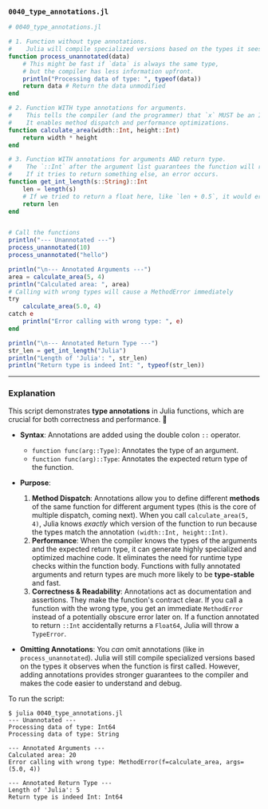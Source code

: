 ### `0040_type_annotations.jl`

```julia
# 0040_type_annotations.jl

# 1. Function without type annotations.
#    Julia will compile specialized versions based on the types it sees at runtime.
function process_unannotated(data)
    # This might be fast if `data` is always the same type,
    # but the compiler has less information upfront.
    println("Processing data of type: ", typeof(data))
    return data # Return the data unmodified
end

# 2. Function WITH type annotations for arguments.
#    This tells the compiler (and the programmer) that `x` MUST be an Int.
#    It enables method dispatch and performance optimizations.
function calculate_area(width::Int, height::Int)
    return width * height
end

# 3. Function WITH annotations for arguments AND return type.
#    The `::Int` after the argument list guarantees the function will return an Int.
#    If it tries to return something else, an error occurs.
function get_int_length(s::String)::Int
    len = length(s)
    # If we tried to return a float here, like `len + 0.5`, it would error.
    return len
end


# Call the functions
println("--- Unannotated ---")
process_unannotated(10)
process_unannotated("hello")

println("\n--- Annotated Arguments ---")
area = calculate_area(5, 4)
println("Calculated area: ", area)
# Calling with wrong types will cause a MethodError immediately
try
    calculate_area(5.0, 4)
catch e
    println("Error calling with wrong type: ", e)
end

println("\n--- Annotated Return Type ---")
str_len = get_int_length("Julia")
println("Length of 'Julia': ", str_len)
println("Return type is indeed Int: ", typeof(str_len))
```

-----

### Explanation

This script demonstrates **type annotations** in Julia functions, which are crucial for both correctness and performance. 📝

  * **Syntax**: Annotations are added using the double colon `::` operator.

      * `function func(arg::Type)`: Annotates the type of an argument.
      * `function func(arg)::Type`: Annotates the expected return type of the function.

  * **Purpose**:

    1.  **Method Dispatch**: Annotations allow you to define different **methods** of the same function for different argument types (this is the core of multiple dispatch, coming next). When you call `calculate_area(5, 4)`, Julia knows *exactly* which version of the function to run because the types match the annotation `(width::Int, height::Int)`.
    2.  **Performance**: When the compiler knows the types of the arguments and the expected return type, it can generate highly specialized and optimized machine code. It eliminates the need for runtime type checks within the function body. Functions with fully annotated arguments and return types are much more likely to be **type-stable** and fast.
    3.  **Correctness & Readability**: Annotations act as documentation and assertions. They make the function's contract clear. If you call a function with the wrong type, you get an immediate `MethodError` instead of a potentially obscure error later on. If a function annotated to return `::Int` accidentally returns a `Float64`, Julia will throw a `TypeError`.

  * **Omitting Annotations**: You *can* omit annotations (like in `process_unannotated`). Julia will still compile specialized versions based on the types it observes when the function is first called. However, adding annotations provides stronger guarantees to the compiler and makes the code easier to understand and debug.

To run the script:

```shell
$ julia 0040_type_annotations.jl
--- Unannotated ---
Processing data of type: Int64
Processing data of type: String

--- Annotated Arguments ---
Calculated area: 20
Error calling with wrong type: MethodError(f=calculate_area, args=(5.0, 4))

--- Annotated Return Type ---
Length of 'Julia': 5
Return type is indeed Int: Int64
```